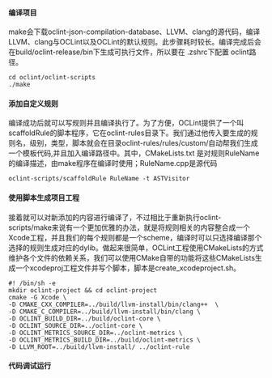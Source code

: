 #### 编译项目

make会下载oclint-json-compilation-database、LLVM、clang的源代码，编译LLVM、clang与OCLint以及OCLint的默认规则。此步骤耗时较长。编译完成后会在build/oclint-release/bin下生成可执行文件，所以要在 .zshrc下配置 oclint路径。

	cd oclint/oclint-scripts
	./make


#### 添加自定义规则

编译成功后就可以写规则并且编译执行了。为了方便，OCLint提供了一个叫scaffoldRule的脚本程序，它在oclint-rules目录下。我们通过他传入要生成的规则名，级别，类型，脚本就会在目录oclint-rules/rules/custom/自动帮我们生成一个模板代码,并且加入编译路径中。其中，CMakeLists.txt 是对规则RuleName的编译描述，由make程序在编译时使用；RuleName.cpp是源代码

	oclint-scripts/scaffoldRule RuleName -t ASTVisitor
	

#### 使用脚本生成项目工程

接着就可以对新添加的内容进行编译了，不过相比于重新执行oclint-scripts/make来说有一个更加优雅的办法，就是将规则相关的内容整合成一个Xcode工程，并且我们的每个规则都是一个scheme，编译时可以只选择编译那个选择的规则生成对应的dylib。做起来很简单，OCLint工程使用CMakeLists的方式维护各个文件的依赖关系，我们可以使用CMake自带的功能将这些CMakeLists生成一个xcodeproj工程文件并写个脚本，脚本是create_xcodeproject.sh。

	#! /bin/sh -e
	mkdir oclint-project && cd oclint-project
	cmake -G Xcode \
	-D CMAKE_CXX_COMPILER=../build/llvm-install/bin/clang++  \
	-D CMAKE_C_COMPILER=../build/llvm-install/bin/clang \
	-D OCLINT_BUILD_DIR=../build/oclint-core \
	-D OCLINT_SOURCE_DIR=../oclint-core \
	-D OCLINT_METRICS_SOURCE_DIR=../oclint-metrics \
	-D OCLINT_METRICS_BUILD_DIR=../build/oclint-metrics \
	-D LLVM_ROOT=../build/llvm-install/ ../oclint-rule
	
	
#### 代码调试运行
